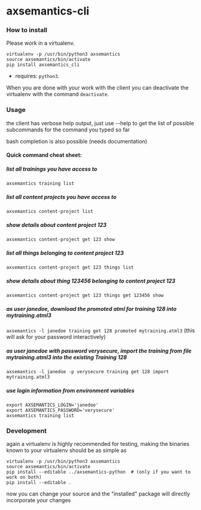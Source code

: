 # axsemantics-cli

### How to install

Please work in a virtualenv.

    virtualenv -p /usr/bin/python3 axsemantics
    source axsemantics/bin/activate
    pip install axsemantics_cli

* requires: `python3`.

When you are done with your work with the client you can deactivate the virtualenv with the command `deactivate`.

### Usage

the client has verbose help output, just use --help to get the list of possible subcommands for the command you typed so far

bash completion is also possible (needs documentation)

#### Quick command cheat sheet:

##### list all trainings you have access to

`axsemantics training list`

##### list all content projects you have access to

`axsemantics content-project list`

##### show details about content project 123

`axsemantics content-project get 123 show`

##### list all things belonging to content project 123

`axsemantics content-project get 123 things list`

##### show details about thing 123456 belonging to content project 123

`axsemantics content-project get 123 things get 123456 show`

##### as user janedoe, download the promoted atml for training 128 into mytraining.atml3

`axsemantics -l janedoe training get 128 promoted mytraining.atml3`
(this will ask for your password interactively)

##### as user janedoe with password verysecure, import the training from file mytraining.atml3 into the existing Training 128

`axsemantics -l janedoe -p verysecure training get 128 import mytraining.atml3`

##### use login information from environment variables

```
export AXSEMANTICS_LOGIN='janedoe'
export AXSEMANTICS_PASSWORD='verysecure'
axsemantics training list
```

### Development

again a virtualenv is highly recommended for testing, making the binaries known to your virtualenv should be as simple as

    virtualenv -p /usr/bin/python3 axsemantics
    source axsemantics/bin/activate
    pip install --editable ../axsemantics-python  # (only if you want to work on both)
    pip install --editable .

now you can change your source and the "installed" package will directly incorporate your changes
